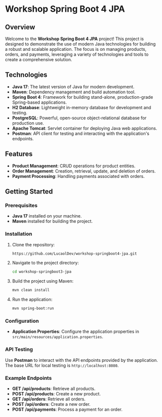 # Workshop Spring Boot 4 JPA

## Overview

Welcome to the **Workshop Spring Boot 4 JPA** project! This project is designed to demonstrate the use of modern Java technologies for building a robust and scalable application. The focus is on managing products, orders, and payments, leveraging a variety of technologies and tools to create a comprehensive solution.

## Technologies

- **Java 17**: The latest version of Java for modern development.
- **Maven**: Dependency management and build automation tool.
- **Spring Boot 4**: Framework for building stand-alone, production-grade Spring-based applications.
- **H2 Database**: Lightweight in-memory database for development and testing.
- **PostgreSQL**: Powerful, open-source object-relational database for production use.
- **Apache Tomcat**: Servlet container for deploying Java web applications.
- **Postman**: API client for testing and interacting with the application's endpoints.

## Features

- **Product Management**: CRUD operations for product entities.
- **Order Management**: Creation, retrieval, update, and deletion of orders.
- **Payment Processing**: Handling payments associated with orders.

## Getting Started

### Prerequisites

- **Java 17** installed on your machine.
- **Maven** installed for building the project.

### Installation

1. Clone the repository:

   ```bash
   https://github.com/LucaolDev/workshop-springboot4-jpa.git
   ```

2. Navigate to the project directory:

   ```bash
   cd workshop-springboot3-jpa
   ```

3. Build the project using Maven:

   ```bash
   mvn clean install
   ```

4. Run the application:

   ```bash
   mvn spring-boot:run
   ```

### Configuration

- **Application Properties**: Configure the application properties in `src/main/resources/application.properties`.

### API Testing

Use **Postman** to interact with the API endpoints provided by the application. The base URL for local testing is `http://localhost:8080`.

### Example Endpoints

- **GET /api/products**: Retrieve all products.
- **POST /api/products**: Create a new product.
- **GET /api/orders**: Retrieve all orders.
- **POST /api/orders**: Create a new order.
- **POST /api/payments**: Process a payment for an order.
